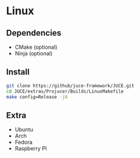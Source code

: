 # Linux

## Dependencies

- CMake (optional)
- Ninja (optional)

## Install

```sh
git clone https://github/juce-framework/JUCE.git
cd JUCE/extras/Projucer/Builds/LinuxMakefile
make config=Release -j8
```

## Extra

- Ubuntu
- Arch
- Fedora
- Raspberry PI
